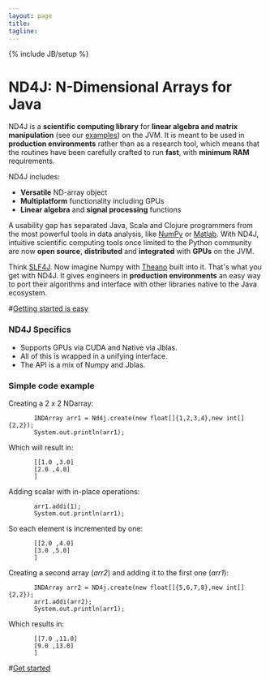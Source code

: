 ```yaml
---
layout: page
title: 
tagline: 
---
```

{% include JB/setup %}

# ND4J: N-Dimensional Arrays for Java

ND4J is a **scientific computing library** for **linear algebra and matrix manipulation** (see our [examples](elementwise.html)) on the JVM. It is meant to be used in **production environments** rather than as a research tool, which means that the routines have been carefully crafted to run **fast**, with **minimum RAM** requirements.

ND4J includes:

* **Versatile** ND-array object
* **Multiplatform** functionality including GPUs
* **Linear algebra** and **signal processing** functions

A usability gap has separated Java, Scala and Clojure programmers from the most powerful tools in data analysis, like [NumPy](http://www.numpy.org/) or [Matlab](http://www.mathworks.com/). With ND4J, intuitive scientific computing tools once limited to the Python community are now **open source**, **distributed** and **integrated** with **GPUs** on the JVM.

Think [SLF4J](http://www.slf4j.org/). Now imagine Numpy with [Theano](http://deeplearning.net/software/theano/) built into it. That's what you get with ND4J. It gives engineers in **production environments** an easy way to port their algorithms and interface with other libraries native to the Java ecosystem. 

#[Getting started is easy](getstarted.html)

### ND4J Specifics

* Supports GPUs via CUDA and Native via Jblas.
* All of this is wrapped in a unifying interface.
* The API is a mix of Numpy and Jblas.

### Simple code example

Creating a 2 x 2 NDarray:

           INDArray arr1 = Nd4j.create(new float[]{1,2,3,4},new int[]{2,2});
           System.out.println(arr1);
           
Which will result in:

           [[1.0 ,3.0]
           [2.0 ,4.0]
           ]

Adding scalar with in-place operations:

           arr1.addi(1);
           System.out.println(arr1);

So each element is incremented by one:

           [[2.0 ,4.0]
           [3.0 ,5.0]
           ]

Creating a second array (_arr2_) and adding it to the first one (_arr1_):

           INDArray arr2 = ND4j.create(new float[]{5,6,7,8},new int[]{2,2});
           arr1.addi(arr2);
           System.out.println(arr1);

Which results in:

           [[7.0 ,11.0]
           [9.0 ,13.0]
           ]

#[Get started](getstarted.html)
